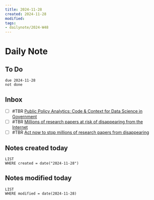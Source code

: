 ```yaml
---
title: 2024-11-28
created: 2024-11-28
modified: 
tags: 
- dailynote/2024-W48
---
```

# Daily Note
## To Do
```tasks
due 2024-11-28
not done
```
## Inbox
- [ ] #TBR [Public Policy Analytics: Code & Context for Data Science in Government](https://urbanspatial.github.io/PublicPolicyAnalytics/)
- [ ] #TBR [Millions of research papers at risk of disappearing from the Internet](https://www.nature.com/articles/d41586-024-00616-5)
- [ ] #TBR [Act now to stop millions of research papers from disappearing](https://www.nature.com/articles/d41586-024-03842-z)
## Notes created today
```dataview
LIST
WHERE created = date("2024-11-28")
```
## Notes modified today
```dataview
LIST
WHERE modified = date(2024-11-28)
```
